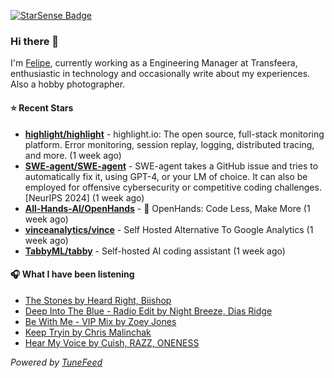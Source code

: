 <a href="https://starsense.app/developer-types" target="_blank"><img src="https://starsense.app/api/badge/?user=valtlfelipe" alt="StarSense Badge"></a>

### Hi there 👋

I'm [Felipe](https://felipevm.com), currently working as a Engineering Manager at Transfeera, enthusiastic in technology and occasionally write about my experiences. Also a hobby photographer.

#### ⭐ Recent Stars
- **[highlight/highlight](https://github.com/highlight/highlight)** - highlight.io: The open source, full-stack monitoring platform. Error monitoring, session replay, logging, distributed tracing, and more. (1 week ago)
- **[SWE-agent/SWE-agent](https://github.com/SWE-agent/SWE-agent)** - SWE-agent takes a GitHub issue and tries to automatically fix it, using GPT-4, or your LM of choice. It can also be employed for offensive cybersecurity or competitive coding challenges. [NeurIPS 2024]  (1 week ago)
- **[All-Hands-AI/OpenHands](https://github.com/All-Hands-AI/OpenHands)** - 🙌 OpenHands: Code Less, Make More (1 week ago)
- **[vinceanalytics/vince](https://github.com/vinceanalytics/vince)** - Self Hosted Alternative To Google Analytics (1 week ago)
- **[TabbyML/tabby](https://github.com/TabbyML/tabby)** - Self-hosted AI coding assistant (1 week ago)

#### 🎧 What I have been listening
- [The Stones by Heard Right, Biishop](https://open.spotify.com/track/5hmxT6TaggGmDzb1Lqc1cM)
- [Deep Into The Blue - Radio Edit by Night Breeze, Dias Ridge](https://open.spotify.com/track/6ev5q8vaTxhCQWEDtaliK3)
- [Be With Me - VIP Mix by Zoey Jones](https://open.spotify.com/track/72BdXHZjv4IsicrW4WuDQC)
- [Keep Tryin by Chris Malinchak](https://open.spotify.com/track/0XxzxwVacAdRS1yb2w8EoS)
- [Hear My Voice by Cuish, RAZZ, ONENESS](https://open.spotify.com/track/7kzS0K0Tq7pHfegz77Yqwe)

_Powered by [TuneFeed](https://tunefeed.app?ref=github.com)_


